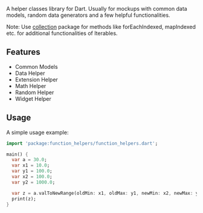 A helper classes library for Dart.
Usually for mockups with common data models, random data generators and a few helpful functionalities.

Note: Use [collection](https://pub.dev/packages/collection) package for methods like forEachIndexed, mapIndexed etc. for additional functionalities of Iterables.

## Features
- Common Models
- Data Helper
- Extension Helper
- Math Helper
- Random Helper
- Widget Helper

## Usage

A simple usage example:

```dart
import 'package:function_helpers/function_helpers.dart';

main() {
  var a = 30.0;
  var x1 = 10.0;
  var y1 = 100.0;
  var x2 = 100.0;
  var y2 = 1000.0;

  var z = a.valToNewRange(oldMin: x1, oldMax: y1, newMin: x2, newMax: y2);
  print(z);
}
```

